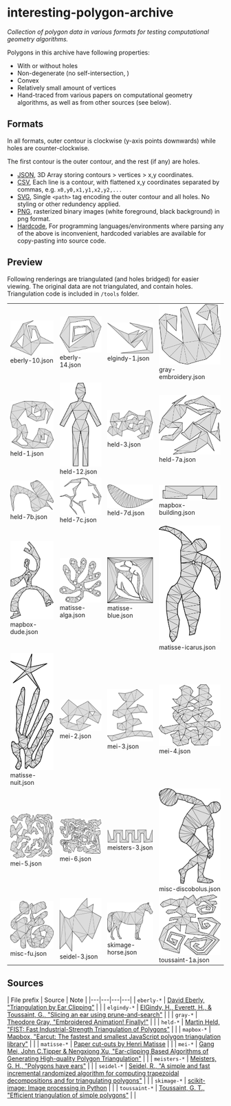 # interesting-polygon-archive

*Collection of polygon data in various formats for testing computational geometry algorithms.*

Polygons in this archive have following properties:

- With or without holes
- Non-degenerate (no self-intersection, )
- Convex
- Relatively small amount of vertices
- Hand-traced from various papers on computational geometry algorithms, as well as from other sources (see below).

## Formats

In all formats, outer contour is clockwise (y-axis points downwards) while holes are counter-clockwise.

The first contour is the outer contour, and the rest (if any) are holes.

- [JSON](json), 3D Array storing contours > vertices > x,y coordinates.
- [CSV](csv), Each line is a contour, with flattened x,y coordinates separated by commas, e.g. `x0,y0,x1,y1,x2,y2,...`
- [SVG](svg), Single `<path>` tag encoding the outer contour and all holes. No styling or other redundency applied.
- [PNG](png), rasterized binary images (white foreground, black background) in png format.
- [Hardcode](hardcode), For programming languages/environments where parsing any of the above is inconvenient, hardcoded variables are available for copy-pasting into source code.


## Preview

Following renderings are triangulated (and holes bridged) for easier viewing. The original data are not triangulated, and contain holes. Triangulation code is included in `/tools` folder.

|  |  |   |   |
|---|---|---|---|
| ![](render/eberly-10.svg) eberly-10.json | ![](render/eberly-14.svg) eberly-14.json | ![](render/elgindy-1.svg) elgindy-1.json | ![](render/gray-embroidery.svg) gray-embroidery.json |
| ![](render/held-1.svg) held-1.json | ![](render/held-12.svg) held-12.json | ![](render/held-3.svg) held-3.json | ![](render/held-7a.svg) held-7a.json |
| ![](render/held-7b.svg) held-7b.json | ![](render/held-7c.svg) held-7c.json | ![](render/held-7d.svg) held-7d.json | ![](render/mapbox-building.svg) mapbox-building.json |
| ![](render/mapbox-dude.svg) mapbox-dude.json | ![](render/matisse-alga.svg) matisse-alga.json | ![](render/matisse-blue.svg) matisse-blue.json | ![](render/matisse-icarus.svg) matisse-icarus.json |
| ![](render/matisse-nuit.svg) matisse-nuit.json | ![](render/mei-2.svg) mei-2.json | ![](render/mei-3.svg) mei-3.json | ![](render/mei-4.svg) mei-4.json |
| ![](render/mei-5.svg) mei-5.json | ![](render/mei-6.svg) mei-6.json | ![](render/meisters-3.svg) meisters-3.json | ![](render/misc-discobolus.svg) misc-discobolus.json |
| ![](render/misc-fu.svg) misc-fu.json | ![](render/seidel-3.svg) seidel-3.json | ![](render/skimage-horse.svg) skimage-horse.json | ![](render/toussaint-1a.svg) toussaint-1a.json |
 
## Sources

| File prefix | Source | Note |
|---|---|---|---|
| `eberly-*` | [David Eberly, "Triangulation by Ear Clipping"](https://www.geometrictools.com/Documentation/TriangulationByEarClipping.pdf) | |
| `elgindy-*` | [ElGindy, H., Everett, H., & Toussaint, G., "Slicing an ear using prune-and-search"](https://www.sciencedirect.com/science/article/pii/016786559390141Y) | |
| `gray-*` | [Theodore Gray, "Embroidered Animation! Finally!"](http://home.theodoregray.com/stitchblog/2015/7/10/embroidered-animation-finally) | |
| `held-*` | [Martin Held, "FIST: Fast Industrial-Strength Triangulation of Polygons"](http://citeseerx.ist.psu.edu/viewdoc/download?doi=10.1.1.49.3013&rep=rep1&type=pdf) | |
| `mapbox-*` | [Mapbox, "Earcut: The fastest and smallest JavaScript polygon triangulation library"](https://github.com/mapbox/earcut) | |
| `matisse-*` | [Paper cut-outs by Henri Matisse](https://en.wikipedia.org/wiki/Henri_Matisse) | |
| `mei-*` | [Gang Mei, John C.Tipper & Nengxiong Xu, "Ear-clipping Based Algorithms of Generating High-quality Polygon Triangulation"](https://arxiv.org/pdf/1212.6038.pdf) | |
| `meisters-*` | [Meisters, G. H., "Polygons have ears"](https://digitalcommons.unl.edu/cgi/viewcontent.cgi?article=1053&context=mathfacpub) | |
| `seidel-*` | [Seidel, R., "A simple and fast incremental randomized algorithm for computing trapezoidal decompositions and for triangulating polygons"](https://www.cs.princeton.edu/courses/archive/fall05/cos528/handouts/A%20Simple%20and%20fast.pdf) | |
| `skimage-*` | [scikit-image: Image processing in Python](https://scikit-image.org/docs/stable/api/skimage.data.html) | |
| `toussaint-*` | [Toussaint, G. T., "Efficient triangulation of simple polygons"](http://asignatura.us.es/fgcitig/Articulos/14-Efficient%20Triangulation%20of%20Simple%20Polygons.pdf) | |